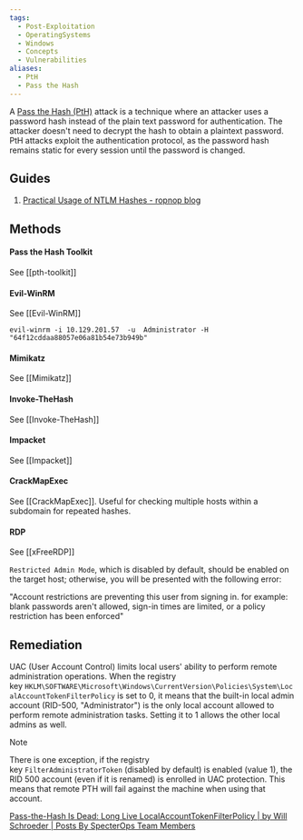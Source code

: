 ```yaml
---
tags:
  - Post-Exploitation
  - OperatingSystems
  - Windows
  - Concepts
  - Vulnerabilities
aliases:
  - PtH
  - Pass the Hash
---
```

A [Pass the Hash (PtH)](https://attack.mitre.org/techniques/T1550/002/) attack is a technique where an attacker uses a password hash instead of the plain text password for authentication. The attacker doesn't need to decrypt the hash to obtain a plaintext password. PtH attacks exploit the authentication protocol, as the password hash remains static for every session until the password is changed.
## Guides

1. [Practical Usage of NTLM Hashes - ropnop blog](https://blog.ropnop.com/practical-usage-of-ntlm-hashes/#long-live-pth)


## Methods

#### Pass the Hash Toolkit

See [[pth-toolkit]]

#### Evil-WinRM

See [[Evil-WinRM]]

```shell-session
evil-winrm -i 10.129.201.57  -u  Administrator -H "64f12cddaa88057e06a81b54e73b949b"
```

#### Mimikatz

See [[Mimikatz]]
#### Invoke-TheHash

See [[Invoke-TheHash]]
#### Impacket

See [[Impacket]]
#### CrackMapExec

See [[CrackMapExec]]. Useful for checking multiple hosts within a subdomain for repeated hashes.
#### RDP

See [[xFreeRDP]]

`Restricted Admin Mode`, which is disabled by default, should be enabled on the target host; otherwise, you will be presented with the following error: 

"Account restrictions are preventing this user from signing in. for example: blank passwords aren't allowed, sign-in times are limited, or a policy restriction has been enforced"

## Remediation

UAC (User Account Control) limits local users' ability to perform remote administration operations. When the registry key `HKLM\SOFTWARE\Microsoft\Windows\CurrentVersion\Policies\System\LocalAccountTokenFilterPolicy` is set to 0, it means that the built-in local admin account (RID-500, "Administrator") is the only local account allowed to perform remote administration tasks. Setting it to 1 allows the other local admins as well.

> [!NOTE]
> There is one exception, if the registry key `FilterAdministratorToken` (disabled by default) is enabled (value 1), the RID 500 account (even if it is renamed) is enrolled in UAC protection. This means that remote PTH will fail against the machine when using that account.

[Pass-the-Hash Is Dead: Long Live LocalAccountTokenFilterPolicy | by Will Schroeder | Posts By SpecterOps Team Members](https://posts.specterops.io/pass-the-hash-is-dead-long-live-localaccounttokenfilterpolicy-506c25a7c167)
